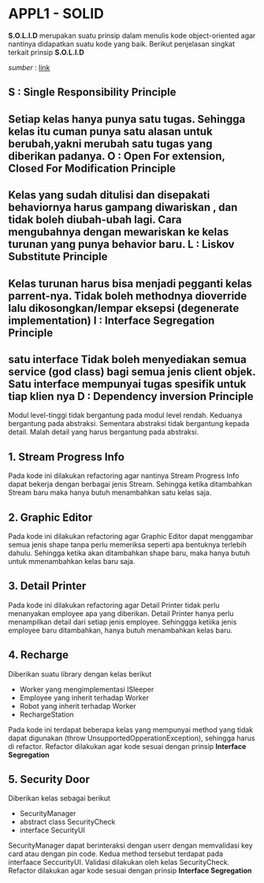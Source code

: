 # APPL1 - SOLID

**S.O.L.I.D** merupakan suatu prinsip dalam menulis kode object-oriented agar nantinya didapatkan suatu kode yang baik. Berikut penjelasan singkat terkait prinsip **S.O.L.I.D**

*sumber* : [link](https://medium.com/@riansyahtohamba/prinsip-s-o-l-i-d-d842d21169e8)

**S : Single Responsibility Principle**
---
Setiap kelas hanya punya satu tugas. Sehingga kelas itu cuman punya satu alasan untuk berubah,yakni merubah satu tugas yang diberikan padanya.
**O : Open For extension, Closed For Modification Principle**
---
Kelas yang sudah ditulisi dan disepakati behaviornya harus gampang diwariskan , dan tidak boleh diubah-ubah lagi. Cara mengubahnya dengan mewariskan ke kelas turunan yang punya behavior baru.
**L : Liskov Substitute Principle**
---
Kelas turunan harus bisa menjadi pegganti kelas parrent-nya. Tidak boleh methodnya dioverride lalu dikosongkan/lempar eksepsi (degenerate implementation)
**I : Interface Segregation Principle**
---
satu interface Tidak boleh menyediakan semua service (god class) bagi semua jenis client objek. Satu interface mempunyai tugas spesifik untuk tiap klien nya
**D : Dependency inversion Principle**
---
Modul level-tinggi tidak bergantung pada modul level rendah. Keduanya bergantung pada abstraksi. Sementara abstraksi tidak bergantung kepada detail. Malah detail yang harus bergantung pada abstraksi.

## 1. Stream Progress Info
Pada kode ini dilakukan refactoring agar nantinya Stream Progress Info dapat bekerja dengan berbagai jenis Stream. Sehingga ketika ditambahkan Stream baru maka hanya butuh menambahkan satu kelas saja.

## 2. Graphic Editor
Pada kode ini dilakukan refactoring agar Graphic Editor dapat menggambar semua jenis shape tanpa perlu memeriksa seperti apa bentuknya terlebih dahulu. Sehingga ketika akan ditambahkan shape baru, maka hanya butuh untuk mmenambahkan kelas baru saja.

## 3. Detail Printer
Pada kode ini dilakukan refactoring agar Detail Printer tidak perlu menanyakan employee apa yang diberikan. Detail Printer hanya perlu menampilkan detail dari setiap jenis employee. Sehinggga ketiika jenis employee baru ditambahkan, hanya butuh menambahkan kelas baru.

## 4. Recharge
Diberikan suatu library dengan kelas berikut
* Worker yang mengimplementasi ISleeper
* Employee yang inherit terhadap Worker
* Robot yang inherit terhadap Worker
* RechargeStation

Pada kode ini terdapat beberapa kelas yang mempunyai method yang tidak dapat digunakan (throw UnsupportedOpperationException), sehingga harus di refactor.
Refactor dilakukan agar kode sesuai dengan prinsip **Interface Segregation**

## 5. Security Door
Diberikan kelas sebagai berikut
* SecurityManager
* abstract class SecurityCheck
* interface SecurityUI

SecurityManager dapat berinteraksi dengan userr dengan memvalidasi key card atau dengan pin code. Kedua method tersebut terdapat pada interfaace SeccurityUI. Validasi dilakukan oleh kelas SecurityCheck.
Refactor dilakukan agar kode sesuai dengan prinsip **Interface Segregation**
